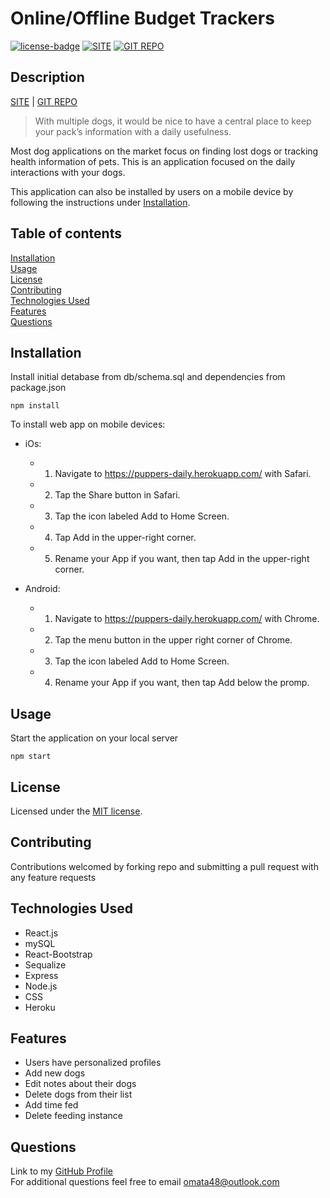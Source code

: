 # Online/Offline Budget Trackers

[![license-badge](https://img.shields.io/badge/license-MIT-blue)](LICENSE)
[![SITE](https://img.shields.io/badge/%E2%86%91_Deploy_to-Heroku-7056bf.svg)](https://puppers-daily.herokuapp.com/)
[![GIT REPO](https://img.shields.io/github/last-commit/omata48/PWA-HW)](https://github.com/omata48/Puppers-Daily)  


## Description
[SITE](https://puppers-daily.herokuapp.com/) |
[GIT REPO](https://github.com/omata48/Puppers-Daily)

>With multiple dogs, it would be nice to have a central place to keep your pack’s information with a daily usefulness.  

Most dog applications on the market focus on finding lost dogs or tracking health information of pets. This is an application focused on the daily interactions with your dogs.

This application can also be installed by users on a mobile device by following the instructions under [Installation](#Installation).

## Table of contents
[Installation](#Installation)  
[Usage](#Usage)  
[License](#License)  
[Contributing](#Contributing)  
[Technologies Used](#Technologies%20Used)  
[Features](#Features)  
[Questions](#Questions)  

## Installation
Install initial detabase from db/schema.sql and dependencies from package.json

    npm install

To install web app on mobile devices:

* iOs:

  * 1. Navigate to https://puppers-daily.herokuapp.com/ with Safari.

  * 2. Tap the Share button in Safari.

  * 3. Tap the icon labeled Add to Home Screen.

  * 4. Tap Add in the upper-right corner.

  * 5. Rename your App if you want, then tap Add in the upper-right corner.

* Android:

  * 1. Navigate to https://puppers-daily.herokuapp.com/ with Chrome.

  * 2. Tap the menu button in the upper right corner of Chrome.

  * 3. Tap the icon labeled Add to Home Screen.

  * 4. Rename your App if you want, then tap Add below the promp.


## Usage
Start the application on your local server

    npm start

## License
  
Licensed under the [MIT license](LICENSE).

## Contributing
Contributions welcomed by forking repo and submitting a pull request with any feature requests

## Technologies Used
* React.js
* mySQL
* React-Bootstrap
* Sequalize
* Express
* Node.js
* CSS
* Heroku

## Features
* Users have personalized profiles
* Add new dogs
* Edit notes about their dogs
* Delete dogs from their list
* Add time fed
* Delete feeding instance

## Questions

Link to my [GitHub Profile](https://github.com/omata48)  
For additional questions feel free to email omata48@outlook.com